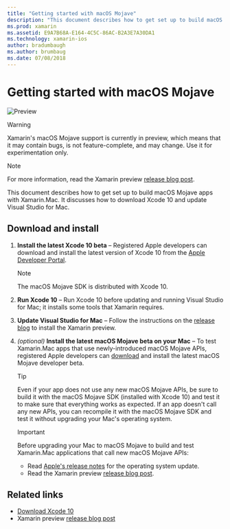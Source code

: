 ```yaml
---
title: "Getting started with macOS Mojave"
description: "This document describes how to get set up to build macOS Mojave apps with Xamarin.Mac. It discusses how to download Xcode 10 and update Visual Studio for Mac."
ms.prod: xamarin
ms.assetid: E9A7B68A-E164-4C5C-86AC-B2A3E7A30DA1
ms.technology: xamarin-ios
author: bradumbaugh
ms.author: brumbaug
ms.date: 07/08/2018
---
```

# Getting started with macOS Mojave

![Preview](~/media/shared/preview.png)

> [!WARNING]
> Xamarin's macOS Mojave support is currently in preview, which means
> that it may contain bugs, is not feature-complete, and may change.
> Use it for experimentation only.

> [!NOTE]
> For more information, read the Xamarin preview 
> [release blog post](https://releases.xamarin.com/preview-release-xcode-10-beta-3/).

This document describes how to get set up to build macOS Mojave apps with
Xamarin.Mac. It discusses how to download Xcode 10 and update Visual Studio
for Mac.

## Download and install

1. **Install the latest Xcode 10 beta** –
   Registered Apple developers can download and install the latest version
   of Xcode 10 from the
   [Apple Developer Portal](https://developer.apple.com/download/).

   > [!NOTE]
   > The macOS Mojave SDK is distributed with Xcode 10.

2. **Run Xcode 10** – Run Xcode 10 before updating and running Visual
   Studio for Mac; it installs some tools that Xamarin requires.

3. **Update Visual Studio for Mac** – Follow the
   instructions on the [release blog](https://releases.xamarin.com/preview-release-xcode-10-beta-3/)
   to install the Xamarin preview.

4. _(optional)_ **Install the latest macOS Mojave beta on your Mac** –
   To test Xamarin.Mac apps that use newly-introduced macOS Mojave APIs,
   registered Apple developers can [download](https://developer.apple.com/download/)
   and install the latest macOS Mojave developer beta.

   > [!TIP]
   > Even if your app does not use any new macOS Mojave APIs, be sure to
   > build it with the macOS Mojave SDK (installed with Xcode 10) and test
   > it to make sure that everything works as expected. If an app doesn't
   > call any new APIs, you can recompile it with the macOS Mojave SDK and
   > test it without upgrading your Mac's operating system.

   > [!IMPORTANT]
   > Before upgrading your Mac to macOS Mojave to build and test Xamarin.Mac
   > applications that call new macOS Mojave APIs:
   > - Read [Apple's release notes](https://developer.apple.com/download/)
   >   for the operating system update.
   > - Read the Xamarin preview
   >   [release blog post](https://releases.xamarin.com/preview-release-xcode-10-beta-3/).

## Related links

- [Download Xcode 10](https://developer.apple.com/download/)
- Xamarin preview [release blog post](https://releases.xamarin.com/preview-release-xcode-10-beta-3/)
